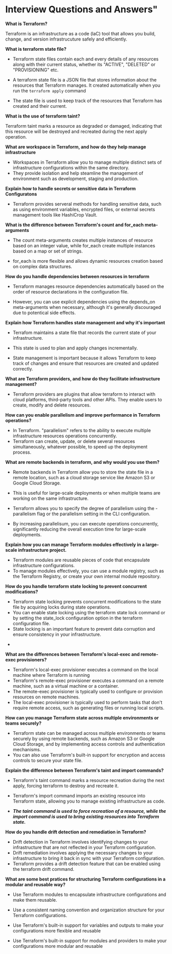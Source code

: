 # Interview Questions and Answers"

**What is Terraform?**

Terraform is an infrastructure as a code (laC) tool that allows you build, change, and version infrastrucuture safely and efficiently. 




**What is terraform state file?**
- Terraform state files contain each and every details of any resources along with their current status, whether its "ACTIVE", "DELETED" or "PROVISIONING" etc. 


- A terraform state file is a JSON file that stores information about the resources that Terraform manages. 
It created automatically when you run the `terraform apply` command
- The state file is used to keep track of the resources that Terraform has created and their current.



**What is the use of terraform taint?**

Terraform taint marks a resource as degraded or damaged, indicating that this resource will be destroyed and recreated during the next apply operation. 


**What are workspace in Terraform, and how do they help manage infrastructure**
- Workspaces in Terraform allow you to manage multiple distinct sets of infrastructure configurations within
the same directory.
- They provide isolation and help steamline the management of environment such as development, staging and 
production.


**Explain how to handle secrets or sensitive data in Terraform Configuratons**

- Terraform provides serveral methods for handling sensitive data, such as using environment variables, encrypted files, or external secrets management tools like HashiCrop Vault. 

**What is the difference between Terraform's count and for_each meta-arguments**

- The count meta-arguments creates multiple instances of resource based on an integer value, while for_each
create multiple instances based on a map or set of strings.

- for_each is more flexible and allows dynamic resources creation based on complex data structures. 

**How do you handle dependencies between resources in terraform**
- Terraform manages resource dependencies automatically based on the order of resource declarations in the configuration file.

- However, you can use explicit dependencies using the depends_on meta-arguments when necessary, although it's
generally discouraged due to potentical side effects.

**Explain how Terraform handles state management and why it's important**
- Terrafom maintains a state file that records the current state of your infrastructure.

- This state is used to plan and apply changes incrementally.
- State management is important because it allows Terraform to keep track of changes and ensure that resources are created and updated correctly.

**What are Terraform providers, and how do they facilitate infrastructure management?**
- Terraform providers are plugins that allow terraform to interact with cloud platforms, third-party tools and other APIs. They enable users to create, modify and delete resources.

**How can you enable parallelism and improve performance in Terraform operations?**
- In Terraform. "parallelism" refers to the ability to execute multiple infrastructure resources operations concurrently.
- Terraform can create, update, or delete several resources simultaneously, whatever possible, to speed up the deployment process.

**What are remote backends in terraform, and why would you use them?**
- Remote backends in Terraform allow you to store the state file in a remote location, such
as a cloud storage service like Amazon S3 or Google Cloud Storage.
- This is useful for large-scale deployments or when multiple teams are working on the same infrastructure.

- Terraform allows you to specify the degree of parallelism using the - parallelism flag or the parallelism setting in the CLI configuration.
- By increasing parallelisum, you can execute operations concurrently, significantly reducing the overall 
execution time for large-scale deployments.

**Explain how you can manage Terraform modules effectively in a large-scale infrastructure project.**
- Terraform modules are reusable pieces of code that encapsulate infrastructure configurations.
- To manage modules effectively, you can use a module registry, such as the Terraform Registry,
 or create your own internal module repository.

 **How do you handle terraform state locking to prevent concurrent modifications?**
- Terraform state locking prevents concurrent modifications to the state file by acquiring locks during
state operations.
- You can enable state locking using the terraform state lock command or by setting the state_lock
configuration option in the terraform configuration file.
- State locking is an important feature to prevent data corruption and ensure consistency in your infrastructure.

*
**What are the differences between Terraform's local-exec and remote-exec provisioners?**
- Terraform's local-exec provisioner executes a command on the local machine where Terraform is running 
- Terraform's remote-exec provisioner executes a command on a remote machine, such as a virtual 
machine or a container.
- The remote-exec provisioner is typically used to configure or provision resources on remote machines.
- The local-exec provisioner is typically used to perform tasks that don't require remote access, such
as generating files or running local scripts.

**How can you manage Terraform state across multiple environments or teams securely?**
- Terraform state can be managed across multiple environments or teams securely by using remote backends,
such as Amazon S3 or Google Cloud Storage, and by implementing access controls and authentication mechanisms.
- You can also use Terraform's built-in support for encryption and access controls to secure your state file.

**Explain the difference between Terraform's taint and import commands?**
- Terraform's taint command marks a resource recreation during the next apply, forcing terraform to destroy and recreate it.  

- Terraform's import command imports an existing resource into Terraform state, allowing you to manage 
existing infrastructure as code.
- ***The taint command is used to force recreation of a resource, while the import command is used
to bring existing resources into Terraform state.***

**How do you handle drift detection and remediation in Terraform?**
- Drift detection in Terraform involves identifying changes to your infrastructure that are not reflected in your Terraform configuration.
- Drift remediation involves applying the necessary changes to your infrastructure to bring it back in sync with your Terraform configuration.
- Terraform provides a drift detection feature that can be enabled using the terraform drift command.


**What are some best pratices for structuring Terraform configurations in a modular and reusable way?**
- Use Terraform modules to encapsulate infrastructure configurations and make them reusable.    
- Use a consistent naming convention and organization structure for your Terraform configurations.
- Use Terraform's built-in support for variables and outputs to make your configurations more flexible and reusable

- Use Terraform's built-in support for modules and providers to make your configurations more modular and reusable 










